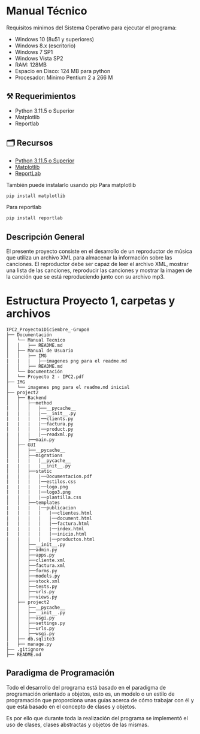 # **Manual Técnico**

Requisitos minimos del Sistema Operativo para ejecutar el programa:

- Windows 10 (8u51 y superiores)
- Windows 8.x (escritorio)
- Windows 7 SP1
- Windows Vista SP2
- RAM: 128MB
- Espacio en Disco: 124 MB para python
- Procesador: Minimo Pentium 2 a 266 M

## ⚒ Requerimientos
<ul>
    <li>Python 3.11.5 o Superior</li>
    <li>Matplotlib</li>
    <li>Reportlab</li>

</ul>

## 🗂 Recursos
<ul>
  <li><a href="https://www.python.org/downloads/release/python-3115/">Python 3.11.5 o Superior</a></li>
  <li><a href="https://www.reportlab.com/">Matplotlib</a></li>
  <li><a href="https://matplotlib.org/">ReportLab</a></li>
</ul>

También puede instalarlo usando pip
Para matplotlib

```js
pip install matplotlib
```
Para reportlab

```js
pip install reportlab
```

## **Descripción General**
El presente proyecto consiste en el desarrollo de un reproductor de música que utiliza un archivo XML para almacenar la información sobre las canciones. El reproductor debe ser capaz de leer el archivo XML, mostrar una lista de las canciones, reproducir las canciones y mostrar la imagen de la canción que se está reproduciendo junto con su archivo mp3.

# Estructura Proyecto 1, carpetas  y archivos
~~~
IPC2_Proyecto1Diciembre_-Grupo8
├── Documentación
│   └── Manual Tecnico
│   │   ├── README.md
│   ├── Manual de Usuario
│   │   ├── IMG
|   |   |   ├──imagenes png para el readme.md
│   │   ├── README.md
│   └── Documentación
│   └── Proyecto 2 - IPC2.pdf
├── IMG
│   └── imagenes png para el readme.md inicial
├── project2
│   ├── Backend
│   │   ├──method
|   │   │   ├──__pycache__
|   |   |   |──__init__.py
|   |   |   |──clients.py
|   |   |   |──factura.py
|   |   |   |──product.py
|   |   |   |──readxml.py
│   │   ├──main.py
│   ├── GUI
│   │   ├──__pycache__
│   │   ├──migrations
|   |   |   |__pycache__
|   |   |   |__init__.py
│   │   ├──static
|   |   |   |──Documentacion.pdf
|   |   |   |──estilos.css
|   |   |   |──logo.png
|   |   |   |──logo3.png
|   |   |   |──plantilla.css
│   │   ├──templates
|   |   |   |──publicacion
|   |   |   |   |──clientes.html
|   |   |   |   |──document.html
|   |   |   |   |──factura.html
|   |   |   |   |──index.html
|   |   |   |   |──inicio.html
|   |   |   |   |──productos.html
│   │   ├──__init__.py
│   │   ├──admin.py
│   │   ├──apps.py
│   │   ├──cliente.xml
│   │   ├──factura.xml
│   │   ├──forms.py
│   │   ├──models.py
│   │   ├──stock.xml
│   │   ├──tests.py
│   │   ├──urls.py
│   │   ├──views.py
│   ├── project2
│   │   ├──__pycache__
│   │   ├──__init__.py
│   │   ├──asgi.py
│   │   ├──settings.py
│   │   ├──urls.py
│   │   ├──wsgi.py
│   ├── db.sqlite3
|   ├── manage.py
├── .gitignore
├── README.md
~~~

## **Paradigma de Programación**
Todo el desarrollo del programa está basado en el paradigma de programación orientado a objetos, esto es, un modelo o un estilo de programación que proporciona unas guías acerca de cómo trabajar con él y que está basado en el concepto de clases y objetos.

Es por ello que durante toda la realización del programa se implementó el uso de clases, clases abstractas y objetos de las mismas.

